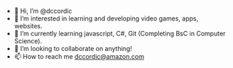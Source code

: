 - 👋 Hi, I’m @dccordic
- 👀 I’m interested in learning and developing video games, apps, websites.
- 🌱 I’m currently learning javascript, C#, Git (Completing BsC in Computer Science).
- 💞️ I’m looking to collaborate on anything!
- 📫 How to reach me dccordic@amazon.com

<!---
dccordic/dccordic is a ✨ special ✨ repository because its `README.md` (this file) appears on your GitHub profile.
You can click the Preview link to take a look at your changes.
--->
